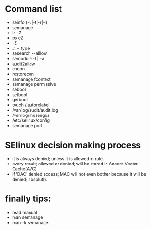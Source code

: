 # Command list
- seinfo (-u|-t|-r|-l)
- semanage
- ls -Z
- ps eZ
- -Z
- _t = type
- sesearch --alllow
- semodule -l | -a
- audit2allow
- chcon
- restorecon
- semanage fcontext
- semanage permissive
- sebool
- setbool
- getbool
- touch /.autorelabel
- /var/log/audit/audit.log 
- /var/log/messages
- /etc/selinux/config
- semanage port


# SElinux decision making process
- it is always denied; unless it is allowed in rule.
- every result; allowed or denied; will be stored in Access Vector Cache(AVC)
- if 'DAC' denied access; MAC will not even bother because it will be denied; absolutly.


# finally tips:
  - read manual
  - man semanage
  - man -k semanage.
